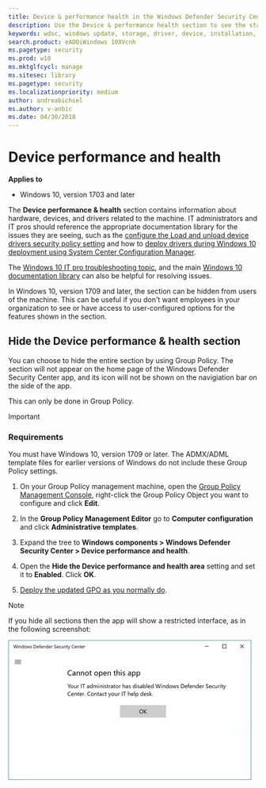 ```yaml
---
title: Device & performance health in the Windows Defender Security Center app
description: Use the Device & performance health section to see the status of the machine and note any storage, update, battery, driver, or hardware configuration issues
keywords: wdsc, windows update, storage, driver, device, installation, battery, health, status
search.product: eADQiWindows 10XVcnh
ms.pagetype: security
ms.prod: w10
ms.mktglfcycl: manage
ms.sitesec: library
ms.pagetype: security
ms.localizationpriority: medium
author: andreabichsel
ms.author: v-anbic
ms.date: 04/30/2018
---
```



# Device performance and health

**Applies to**

- Windows 10, version 1703 and later


The **Device performance & health** section contains information about hardware, devices, and drivers related to the machine. IT administrators and IT pros should reference the appropriate documentation library for the issues they are seeing, such as the [configure the Load and unload device drivers security policy setting](https://docs.microsoft.com/en-us/windows/device-security/security-policy-settings/load-and-unload-device-drivers) and how to [deploy drivers during Windows 10 deployment using System Center Configuration Manager](https://docs.microsoft.com/en-us/windows/deployment/deploy-windows-sccm/add-drivers-to-a-windows-10-deployment-with-windows-pe-using-configuration-manager).

The [Windows 10 IT pro troubleshooting topic](https://docs.microsoft.com/en-us/windows/client-management/windows-10-support-solutions), and the main [Windows 10 documentation library](https://docs.microsoft.com/en-us/windows/windows-10/) can also be helpful for resolving issues.


In Windows 10, version 1709 and later, the section can be hidden from users of the machine. This can be useful if you don't want employees in your organization to see or have access to user-configured options for the features shown in the section.


## Hide the Device performance & health section

You can choose to hide the entire section by using Group Policy. The section will not appear on the home page of the Windows Defender Security Center app, and its icon will not be shown on the navigiation bar on the side of the app.

This can only be done in Group Policy.

>[!IMPORTANT]
>### Requirements
>
>You must have Windows 10, version 1709 or later. The ADMX/ADML template files for earlier versions of Windows do not include these Group Policy settings. 

1.  On your Group Policy management machine, open the [Group Policy Management Console](https://technet.microsoft.com/library/cc731212.aspx), right-click the Group Policy Object you want to configure and click **Edit**.

3.  In the **Group Policy Management Editor** go to **Computer configuration** and click **Administrative templates**.

5.  Expand the tree to **Windows components > Windows Defender Security Center > Device performance and health**.

6.  Open the **Hide the Device performance and health area** setting and set it to **Enabled**. Click **OK**.

7. [Deploy the updated GPO as you normally do](https://msdn.microsoft.com/en-us/library/ee663280(v=vs.85).aspx). 

>[!NOTE]
>If you hide all sections then the app will show a restricted interface, as in the following screenshot:
>  
>![Windows Defender Security Center app with all sections hidden by Group Policy](images/wdsc-all-hide.png)